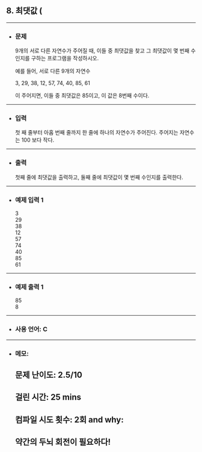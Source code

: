 ## 8. 최댓값 (

---

- ### 문제

  9개의 서로 다른 자연수가 주어질 때, 이들 중 최댓값을 찾고 그 최댓값이 몇 번째 수인지를 구하는 프로그램을 작성하시오.  

  예를 들어, 서로 다른 9개의 자연수  

  3, 29, 38, 12, 57, 74, 40, 85, 61  

  이 주어지면, 이들 중 최댓값은 85이고, 이 값은 8번째 수이다.

---


- ### 입력

  첫 째 줄부터 아홉 번째 줄까지 한 줄에 하나의 자연수가 주어진다. 주어지는 자연수는 100 보다 작다.

---

- ### 출력

  첫째 줄에 최댓값을 출력하고, 둘째 줄에 최댓값이 몇 번째 수인지를 출력한다.

---
   
- ### 예제 입력 1 

  3  
  29  
  38  
  12  
  57  
  74  
  40  
  85  
  61

---

- ### 예제 출력 1 

  85  
  8

---

- ### 사용 언어: C

---

- ### 메모:

  ## 문제 난이도: 2.5/10
  ## 걸린 시간: 25 mins
  ## 컴파일 시도 횟수: 2회 and why:
  ## 약간의 두뇌 회전이 필요하다!
  
